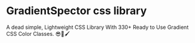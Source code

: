 # GradientSpector css library
A dead simple, Lightweight CSS Library With 330+ Ready to Use Gradient CSS Color Classes. 😎🎨🖌

